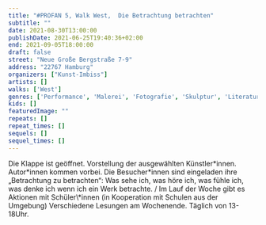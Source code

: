 ```yaml
---
title: "#PROFAN 5, Walk West,  Die Betrachtung betrachten"
subtitle: ""
date: 2021-08-30T13:00:00
publishDate: 2021-06-25T19:40:36+02:00
end: 2021-09-05T18:00:00
draft: false
street: "Neue Große Bergstraße 7-9"
address: "22767 Hamburg"
organizers: ["Kunst-Imbiss"]
artists: []
walks: ['West']
genres: ['Performance', 'Malerei', 'Fotografie', 'Skulptur', 'Literatur']
kids: []
featuredImage: ""
repeats: []
repeat_times: []
sequels: []
sequel_times: []
---
```


Die Klappe ist geöffnet. Vorstellung der ausgewählten Künstler\*innen. Autor\*innen kommen vorbei. Die Besucher\*innen sind eingeladen ihre „Betrachtung zu betrachten“: Was sehe ich, was höre ich, was fühle ich, was denke ich wenn ich ein Werk betrachte. / Im Lauf der Woche gibt es Aktionen mit Schüler\\*innen (in Kooperation mit Schulen aus der Umgebung)  Verschiedene Lesungen am Wochenende. Täglich von 13-18Uhr.